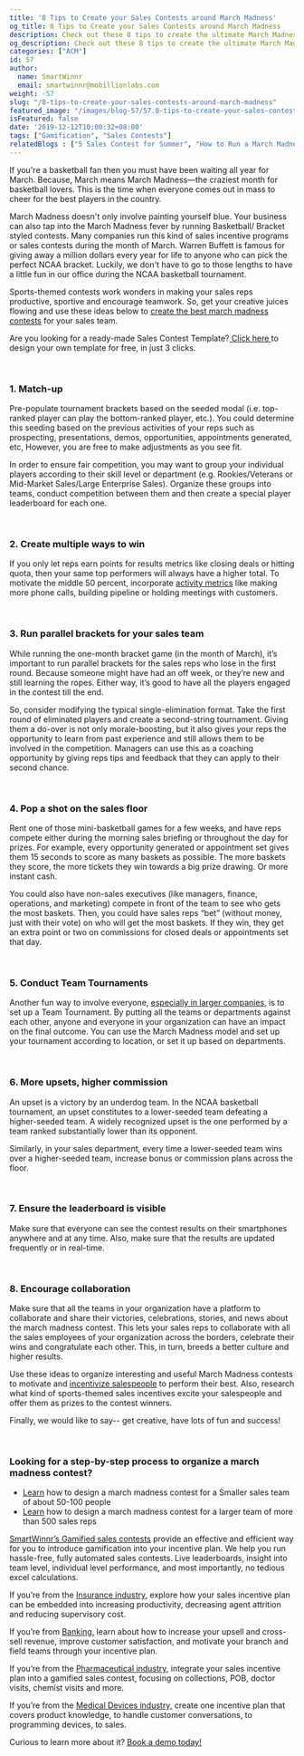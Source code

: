 ```yaml
---
title: '8 Tips to Create your Sales Contests around March Madness'
og_title: 8 Tips to Create your Sales Contests around March Madness
description: Check out these 8 tips to create the ultimate March Madness Contests for your Sales team
og_description: Check out these 8 tips to create the ultimate March Madness Contests for your Sales team
categories: ["ACM"]
id: 57
author:
  name: SmartWinnr
  email: smartwinnr@mobillionlabs.com
weight: -57
slug: "/8-tips-to-create-your-sales-contests-around-march-madness"
featured_image: "/images/blog-57/57.8-tips-to-create-your-sales-contests-around-march-madness.jpg"
isFeatured: false
date: '2019-12-12T10:00:32+08:00'
tags: ["Gamification", "Sales Contests"]
relatedBlogs : ["5 Sales Contest for Summer", "How to Run a March Madness Contest - The Step by Step Guide", "25 Creative Sales Team Names", "Top 20 Sales Contest Names", "25 Creative Sales Team Names","23 Sales incentive ideas to keep your sales team motivated", "Sales Contest Communication Template"]
---
```


<p>If you're a basketball fan then you must have been waiting all year for March. Because, March means March Madness—the craziest month for basketball lovers. This is the time when everyone comes out in mass to cheer for the best players in the country.</p>

March Madness doesn't only involve painting yourself blue. Your business can also tap into the March Madness fever by running Basketball/ Bracket styled contests. Many companies run this kind of sales incentive programs or sales contests during the month of March. Warren Buffett is famous for giving away a million dollars every year for life to anyone who can pick the perfect NCAA bracket. Luckily, we don't have to go to those lengths to have a little fun in our office during the NCAA basketball tournament.


Sports-themed contests work wonders in making your sales reps productive, sportive and encourage teamwork. So, get your creative juices flowing and use these ideas below to <a href="https://smartwinnr.com/post/how-to-run-a-march-madness-contest-the-step-by-step-guide/" target="_blank" class="ml_custom_link">create the best march madness contests</a> for your sales team.

<div class="ml_pro_tip ml-margin-top10 ml-margin-bottom10">
  <p>Are you looking for a ready-made Sales Contest Template?<a href="https://tools.smartwinnr.com/" rel="noreferrer" target="_blank"> Click here </a>to design your own template for free, in just 3 clicks.</p>
</div>
<br>

### **1. Match-up**

Pre-populate tournament brackets based on the seeded modal (i.e. top-ranked player can play the bottom-ranked player, etc.).  You could determine this seeding based on the previous activities of your reps such as prospecting, presentations, demos, opportunities, appointments generated, etc, However, you are free to make adjustments as you see fit. 

In order to ensure fair competition, you may want to group your individual players according to their skill level or department (e.g. Rookies/Veterans or Mid-Market Sales/Large Enterprise Sales). Organize these groups into teams, conduct competition between them and then create a special player leaderboard for each one.

<br>

### **2. Create multiple ways to win**

If you only let reps earn points for results metrics like closing deals or hitting quota, then your same top performers will always have a higher total. To motivate the middle 50 percent, incorporate <a href="https://www.smartwinnr.com/post/kpi-gamification-how-to-select-kpis/" target="_blank" class="ml_custom_link">activity metrics</a> like making more phone calls, building pipeline or holding meetings with customers.

<br>

### **3. Run parallel brackets for your sales team**

While running the one-month bracket game (in the month of March), it’s important to run parallel brackets for the sales reps who lose in the first round. Because someone might have had an off week, or they’re new and still learning the ropes. Either way, it’s good to have all the players engaged in the contest till the end. 

So, consider modifying the typical single-elimination format. Take the first round of eliminated players and create a second-string tournament. Giving them a do-over is not only morale-boosting, but it also gives your reps the opportunity to learn from past experience and still allows them to be involved in the competition. Managers can use this as a coaching opportunity by giving reps tips and feedback that they can apply to their second chance. 

<br>

### **4. Pop a shot on the sales floor**

Rent one of those mini-basketball games for a few weeks, and have reps compete either during the morning sales briefing or throughout the day for prizes. For example, every opportunity generated or appointment set gives them 15 seconds to score as many baskets as possible. The more baskets they score, the more tickets they win towards a big prize drawing. Or more instant cash.

You could also have non-sales executives (like managers, finance, operations, and marketing) compete in front of the team to see who gets the most baskets. Then, you could have sales reps “bet” (without money, just with their vote) on who will get the most baskets. If they win, they get an extra point or two on commissions for closed deals or appointments set that day.

<br>

### **5. Conduct Team Tournaments**

Another fun way to involve everyone, <a href="https://www.smartwinnr.com/post/how-to-design-a-march-madness-contest-for-a-larger-team/" target="_blank" class="ml_custom_link">especially in larger companies,</a> is to set up a Team Tournament. By putting all the teams or departments against each other, anyone and everyone in your organization can have an impact on the final outcome. You can use the March Madness model and set up your tournament according to location, or set it up based on departments.

<br>

### **6. More upsets, higher commission**

An upset is a victory by an underdog team. In the NCAA basketball tournament, an upset constitutes to a lower-seeded team defeating a higher-seeded team. A widely recognized upset is the one performed by a team ranked substantially lower than its opponent.

Similarly, in your sales department, every time a lower-seeded team wins over a higher-seeded team, increase bonus or commission plans across the floor.

<br>

### **7. Ensure the leaderboard is visible**

Make sure that everyone can see the contest results on their smartphones anywhere and at any time. Also, make sure that the results are updated frequently or in real-time.

<br>

### **8. Encourage collaboration**

Make sure that all the teams in your organization have a platform to collaborate and share their victories, celebrations, stories, and news about the march madness contest. This lets your sales reps to collaborate with all the sales employees of your organization across the borders, celebrate their wins and congratulate each other. This, in turn, breeds a better culture and higher results.

Use these ideas to organize interesting and useful March Madness contests to motivate and <a href="https://smartwinnr.com/post/sales-incentive-ideas-to-keep-your-sales-team-motivated/" target="_blank" class="ml_custom_link">incentivize salespeople</a> to perform their best. Also, research what kind of sports-themed sales incentives excite your salespeople and offer them as prizes to the contest winners.

Finally, we would like to say-- get creative, have lots of fun and success!

<br>

### **Looking for a step-by-step process to organize a march madness contest?**

* <a href="https://www.smartwinnr.com/post/how-to-design-a-march-madness-contest-for-a-smaller-team/" target="_blank">Learn</a> how to design a march madness contest for a Smaller sales team of about 50-100 people
* <a href="https://www.smartwinnr.com/post/how-to-design-a-march-madness-contest-for-a-larger-team/" target="_blank">Learn</a> how to design a march madness contest for a larger team of more than 500 sales reps

<a href="https://www.smartwinnr.com/product/sales-contest/" target="_blank">SmartWinnr’s Gamified sales contests</a> provide an effective and efficient way for you to introduce gamification into your incentive plan. We help you run hassle-free, fully automated sales contests. Live leaderboards, insight into team level, individual level performance, and most importantly, no tedious excel calculations.
 
If you’re from the <a href="https://www.smartwinnr.com/solutions/insurance/" target="_blank"> Insurance industry,</a> explore how your sales incentive plan can be embedded into increasing productivity, decreasing agent attrition and reducing supervisory cost.

If you’re from <a href="https://www.smartwinnr.com/solutions/banking/" target="_blank"> Banking,</a> learn about how to increase your upsell and cross-sell revenue, improve customer satisfaction, and motivate your branch and field teams through your incentive plan.

If you’re from the <a href="https://www.smartwinnr.com/solutions/pharma/" target="blank">Pharmaceutical industry,</a> integrate your sales incentive plan into a gamified sales contest, focusing on collections, POB, doctor visits, chemist visits and more. 

If you’re from the <a href="https://www.smartwinnr.com/solutions/medical-devices/" target="_blank"> Medical Devices industry,</a> create one incentive plan that covers product knowledge, to handle customer conversations, to programming devices, to sales.

Curious to learn more about it? <a href="https://www.smartwinnr.com/request-demo/" target="_blank">Book a demo today!</a>

